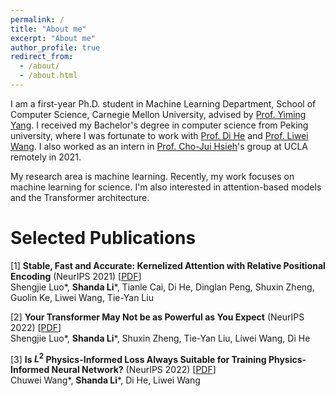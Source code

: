 ```yaml
---
permalink: /
title: "About me"
excerpt: "About me"
author_profile: true
redirect_from: 
  - /about/
  - /about.html
---
```



I am a first-year Ph.D. student in Machine Learning Department, School of Computer Science, Carnegie Mellon University, advised by [Prof. Yiming Yang](https://www.cs.cmu.edu/~./yiming/). I received my Bachelor's degree in computer science from Peking university, where I was fortunate to work with [Prof. Di He](https://dihe-pku.github.io/) and [Prof. Liwei Wang](http://www.liweiwang-pku.com/). I also worked as an intern in [Prof. Cho-Jui Hsieh](http://web.cs.ucla.edu/~chohsieh/)'s group at UCLA remotely in 2021.

My research area is machine learning. Recently, my work focuses on machine learning for science. I'm also interested in attention-based models and the Transformer architecture.

Selected Publications
=====
[1] **Stable, Fast and Accurate: Kernelized Attention with Relative Positional Encoding** (NeurIPS 2021) [[PDF](https://arxiv.org/abs/2106.12566)]  
  Shengjie Luo\*, **Shanda Li**\*, Tianle Cai, Di He, Dinglan Peng, Shuxin Zheng, Guolin Ke, Liwei Wang, Tie-Yan Liu  

[2] **Your Transformer May Not be as Powerful as You Expect** (NeurIPS 2022) [[PDF](https://arxiv.org/abs/2205.13401)]  
  Shengjie Luo\*, **Shanda Li**\*, Shuxin Zheng, Tie-Yan Liu, Liwei Wang, Di He

[3] **Is $L^2$ Physics-Informed Loss Always Suitable for Training Physics-Informed Neural Network?** (NeurIPS 2022) [[PDF](https://arxiv.org/abs/2206.02016)]  
  Chuwei Wang\*, **Shanda Li**\*, Di He, Liwei Wang  

<!-- [4] **Can Vision Transformers Perform Convolution?** (Preprint) [[PDF](https://arxiv.org/abs/2111.01353)]  
  **Shanda Li**, Xiangning Chen, Di He, Cho-Jui Hsieh   -->
   
<!-- [5] **Learning Physics-Informed Neural Networks without Stacked Back-propagation** (Preprint)  [[PDF](https://arxiv.org/abs/2202.09340)]  
  Di He\*, Wenlei Shi\*, **Shanda Li**\*, Xiaotian Gao, Jia Zhang, Jiang Bian, Liwei Wang, Tie-Yan Liu -->